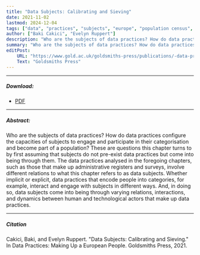 ```yaml
---
title: "Data Subjects: Calibrating and Sieving"
date: 2021-11-02
lastmod: 2024-12-04
tags: ["data", "practices", "subjects", "europe", "population census", "statistics", "enactment"]
author: ["Baki Cakici", "Evelyn Ruppert"]
description: "Who are the subjects of data practices? How do data practices configure the capacities of subjects to become part of a population?"
summary: "Who are the subjects of data practices? How do data practices configure the capacities of subjects to become part of a population?"
editPost:
    URL: "https://www.gold.ac.uk/goldsmiths-press/publications/-data-practices/"
    Text: "Goldsmiths Press"
---
```

---
##### Download:
- [PDF](datasubjects2021.pdf)

---
##### Abstract:
Who are the subjects of data practices? How do data practices configure the capacities of subjects to engage and participate in their categorisation and become part of a population? These are questions this chapter turns to by first assuming that subjects do not pre-exist data practices but come into being through them. The data practices analysed in the foregoing chapters, such as those that make up administrative registers and surveys, involve different relations to what this chapter refers to as data subjects. Whether implicit or explicit, data practices that encode people into categories, for example, interact and engage with subjects in different ways. And, in doing so, data subjects come into being through varying relations, interactions, and dynamics between human and technological actors that make up data practices.

---
##### Citation
Cakici, Baki, and Evelyn Ruppert. "Data Subjects: Calibrating and Sieving." In Data Practices: Making Up a European People. Goldsmiths Press, 2021.

